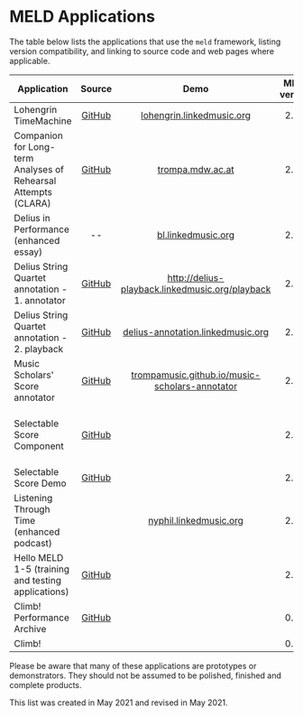 # MELD Applications 

The table below lists the applications that use the `meld` framework, listing version compatibility, and linking to source code and web pages where applicable.

| Application | Source | Demo | MELD version | Notes |
| ----------- | :----: | :--: | :----------: | ----- |
| Lohengrin TimeMachine | [GitHub](https://github.com/oerc-music/ForbiddenQuestion) | [lohengrin.linkedmusic.org](https://lohengrin.linkedmusic.org) | 2.0.0 | |
| Companion for Long-term Analyses of Rehearsal Attempts (CLARA) | [GitHub](https://github.com/trompamusic/clara) | [trompa.mdw.ac.at](https://trompa.mdw.ac.at) | 2.0.0 | |
| Delius in Performance (enhanced essay) | -- | [bl.linkedmusic.org](https://bl.linkedmusic.org) | 2.0.0 | |
| Delius String Quartet annotation - 1. annotator | [GitHub](https://github.com/oerc-music/delius-annotation) | http://delius-playback.linkedmusic.org/playback | 2.0.0 | |
| Delius String Quartet annotation - 2. playback  | [GitHub](https://github.com/oerc-music/delius-annotation) | [delius-annotation.linkedmusic.org](https://delius-annotation.linkedmusic.org/) | 2.0.0 | |
| Music Scholars' Score annotator | [GitHub](https://github.com/trompamusic/music-scholars-annotator) | [trompamusic.github.io/music-scholars-annotator](https://trompamusic.github.io/music-scholars-annotator/) | 2.0.0 | |
| Selectable Score Component | [GitHub](https://github.com/trompamusic/selectable-score-demo)  | | 2.0.0 |Wrapper component (MELD Score container)|
| Selectable Score Demo | [GitHub](https://github.com/trompamusic/selectable-score-demo) | | 2.0.0 |
| Listening Through Time (enhanced podcast) |  | [nyphil.linkedmusic.org](https://nyphil.linkedmusic.org/) | 2.0.0 | |
| Hello MELD 1-5 (training and testing applications) | [GitHub](https://github.com/oerc-music/meld-hello-meld) |  | 2.0.0 |  |
| Climb! Performance Archive | [GitHub](https://github.com/cgreenhalgh/climb-archive) | | 0.9.0 | |
| Climb! | | | 0.9.0 | |

Please be aware that many of these applications are prototypes or demonstrators. They should not be assumed to be polished, finished and complete products.

This list was created in May 2021 and revised in May 2021.
